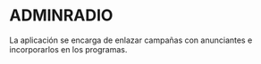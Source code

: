 # ADMINRADIO
La aplicación se encarga de enlazar campañas con anunciantes e incorporarlos en los programas.
